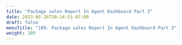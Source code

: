 ```yaml
---
title: "Package sales Report In Agent Dashboard Part 3"
date: 2023-05-26T10:14:51-07:00
draft: false
menuTitle: "109. Package sales Report In Agent Dashboard Part 3"
weight: 109
---
```


